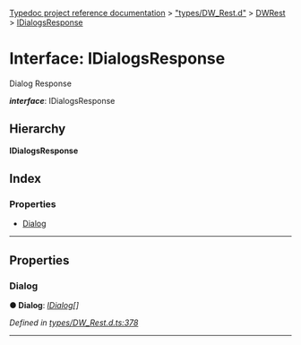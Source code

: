 [Typedoc project reference documentation](../README.md) > ["types/DW_Rest.d"](../modules/_types_dw_rest_d_.md) > [DWRest](../modules/_types_dw_rest_d_.dwrest.md) > [IDialogsResponse](../interfaces/_types_dw_rest_d_.dwrest.idialogsresponse.md)

# Interface: IDialogsResponse

Dialog Response

*__interface__*: IDialogsResponse

## Hierarchy

**IDialogsResponse**

## Index

### Properties

* [Dialog](_types_dw_rest_d_.dwrest.idialogsresponse.md#dialog)

---

## Properties

<a id="dialog"></a>

###  Dialog

**● Dialog**: *[IDialog](_types_dw_rest_d_.dwrest.idialog.md)[]*

*Defined in [types/DW_Rest.d.ts:378](https://github.com/DocuWare/REST-Sample-TS/blob/master/src/types/DW_Rest.d.ts#L378)*

___

